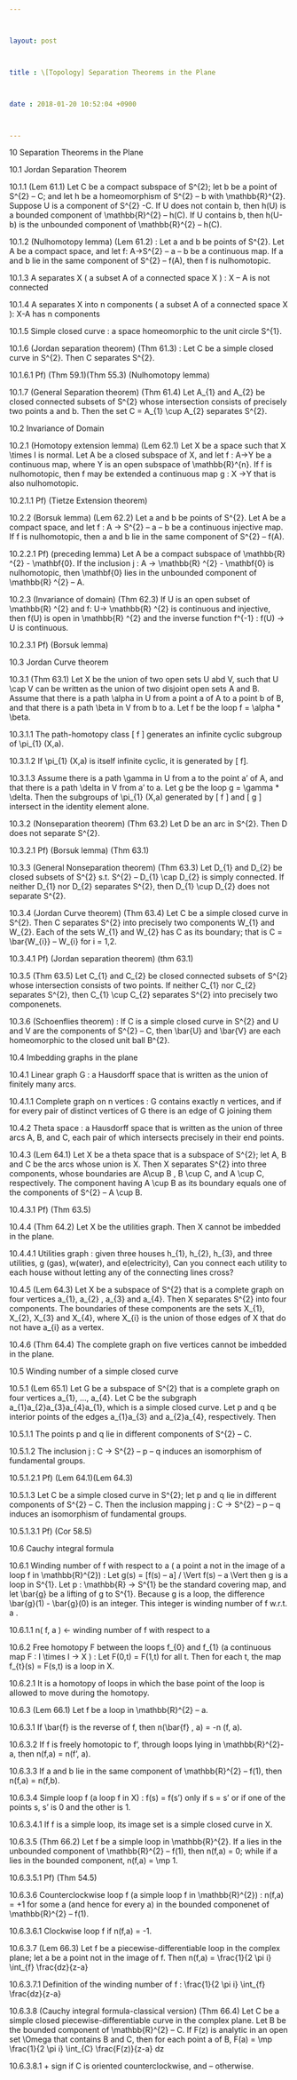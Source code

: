 ```yaml
---



layout: post



title : \[Topology] Separation Theorems in the Plane



date : 2018-01-20 10:52:04 +0900



---
```


10	Separation Theorems in the Plane

10.1	Jordan Separation Theorem

10.1.1	(Lem 61.1) Let C be a compact subspace of S^{2}; let b be a point of S^{2} – C; and let h be a homeomorphism of S^{2} – b with \mathbb{R}^{2}. Suppose U is a component of S^{2} -C. If U does not contain b, then h(U) is a bounded component of \mathbb{R}^{2} – h(C). If U contains b, then h(U-b) is the unbounded component of \mathbb{R}^{2} – h(C).

10.1.2	(Nulhomotopy lemma) (Lem 61.2) : Let a and b be points of S^{2}. Let A be a compact space, and let f: A->S^{2} – a – b be a continuous map. If a and b lie in the same component of S^{2} – f(A), then f is nulhomotopic.

10.1.3	A separates X ( a subset A of a connected space X ) : X – A is not connected

10.1.4	A separates X into n components ( a subset A of a connected space X ): X-A has n components

10.1.5	Simple closed curve : a space homeomorphic to the unit circle S^{1}.

10.1.6	(Jordan separation theorem) (Thm 61.3) : Let C be a simple closed curve in S^{2}. Then C separates S^{2}.

10.1.6.1	Pf) (Thm 59.1)(Thm 55.3) (Nulhomotopy lemma) 

10.1.7	(General Separation theorem) (Thm 61.4) Let A_{1} and A_{2} be closed connected subsets of S^{2} whose intersection consists of precisely two points a and b. Then the set C = A_{1} \cup A_{2} separates S^{2}.

10.2	Invariance of Domain

10.2.1	(Homotopy extension lemma) (Lem 62.1) Let X be a space such that X \times I is normal. Let A be a closed subspace of X, and let f : A->Y be a continuous map, where Y is an open subspace of \mathbb{R}^{n}. If f is nulhomotopic, then f may be extended a continuous map g : X ->Y that is also nulhomotopic.

10.2.1.1	Pf) (Tietze Extension theorem)

10.2.2	(Borsuk lemma) (Lem 62.2) Let a and b be points of S^{2}. Let A be a compact space, and let f : A -> S^{2} – a – b be a continuous injective map. If f is nulhomotopic, then a and b lie in the same component of S^{2} – f(A).

10.2.2.1	Pf) (preceding lemma) Let A be a compact subspace of \mathbb{R} ^{2} - \mathbf{0}. If the inclusion j : A -> \mathbb{R} ^{2} - \mathbf{0} is nulhomotopic, then \mathbf{0} lies in the unbounded component of \mathbb{R} ^{2} – A.

10.2.3	(Invariance of domain) (Thm 62.3) If U is an open subset of \mathbb{R} ^{2} and f: U-> \mathbb{R} ^{2} is continuous and injective, then f(U) is open in \mathbb{R} ^{2} and the inverse function f^{-1} : f(U) -> U is continuous.

10.2.3.1	Pf) (Borsuk lemma)

10.3	Jordan Curve theorem

10.3.1	(Thm 63.1) Let X be the union of two open sets U abd V, such that U \cap V can be written as the union of two disjoint open sets A and B. Assume that there is a path \alpha in U from a point a of A to a point b of B, and that there is a path \beta in V from b to a. Let f be the loop f = \alpha * \beta.

10.3.1.1	The path-homotopy class [ f ] generates an infinite cyclic subgroup of \pi_{1} (X,a). 

10.3.1.2	If \pi_{1} (X,a) is itself infinite cyclic, it is generated by [ f].

10.3.1.3	Assume there is a path \gamma in U from a to the point a’ of A, and that there is a path \delta in V from a’ to a. Let g be the loop g = \gamma * \delta. Then the subgroups of \pi_{1} (X,a) generated by [ f ] and [ g ] intersect in the identity element alone.

10.3.2	(Nonseparation theorem) (Thm 63.2)  Let D be an arc in S^{2}. Then D does not separate S^{2}.

10.3.2.1	Pf) (Borsuk lemma) (Thm 63.1) 

10.3.3	(General Nonseparation theorem) (Thm 63.3) Let D_{1} and D_{2} be closed subsets of S^{2} s.t. S^{2} – D_{1} \cap D_{2} is simply connected. If neither D_{1} nor D_{2} separates S^{2}, then D_{1} \cup D_{2} does not separate S^{2}.

10.3.4	(Jordan Curve theorem) (Thm 63.4) Let C be a simple closed curve in S^{2}. Then C separates S^{2} into precisely two components W_{1} and W_{2}. Each of the sets W_{1} and W_{2} has C as its boundary; that is C = \bar{W_{i}} – W_{i} for i = 1,2.

10.3.4.1	Pf) (Jordan separation theorem) (thm 63.1)

10.3.5	(Thm 63.5) Let C_{1} and C_{2} be closed connected subsets of S^{2} whose intersection consists of two points. If neither C_{1} nor C_{2} separates S^{2}, then C_{1} \cup C_{2} separates S^{2} into precisely two componenets.

10.3.6	(Schoenflies theorem) : If C is a simple closed curve in S^{2} and U and V are the components of S^{2} – C, then \bar{U} and \bar{V} are each homeomorphic to the closed unit ball B^{2}.

10.4	Imbedding graphs in the plane

10.4.1	Linear graph G : a Hausdorff space that is written as the union of finitely many arcs.

10.4.1.1	Complete graph on n vertices : G contains exactly n vertices, and if for every pair of distinct vertices of G there is an edge of G joining them

10.4.2	Theta space : a Hausdorff space that is written as the union of three arcs A, B, and C, each pair of which intersects precisely in their end points.

10.4.3	(Lem 64.1) Let X be a theta space that is a subspace of S^{2}; let A, B and C be the arcs whose union is X. Then X separates S^{2} into three components, whose boundaries are A\cup B , B \cup C, and A \cup C, respectively. The component having A \cup B as its boundary equals one of the components of S^{2} – A \cup B.

10.4.3.1	Pf) (Thm  63.5)

10.4.4	(Thm 64.2) Let X be the utilities graph. Then X cannot be imbedded in the plane.

10.4.4.1	Utilities graph : given three houses h_{1}, h_{2}, h_{3}, and three utilities, g (gas), w(water), and e(electricity), Can you connect each utility to each house without letting any of the connecting lines cross?

10.4.5	(Lem 64.3) Let X be a subspace of S^{2} that is a complete graph on four vertices a_{1}, a_{2} , a_{3} and a_{4}. Then X separates S^{2} into four components. The boundaries of these components are the sets X_{1}, X_{2}, X_{3} and X_{4}, where X_{i} is the union of those edges of X that do not have a_{i} as a vertex.

10.4.6	(Thm 64.4) The complete graph on five vertices cannot be imbedded in the plane.

10.5	Winding number of a simple closed curve

10.5.1	(Lem 65.1) Let G be a subspace of S^{2} that is a complete graph on four vertices a_{1}, …, a_{4}. Let C be the subgraph a_{1}a_{2}a_{3}a_{4}a_{1}, which is a simple closed curve. Let p and q be interior points of the edges a_{1}a_{3} and a_{2}a_{4}, respectively. Then

10.5.1.1	The points p and q lie in different components of S^{2} – C.

10.5.1.2	The inclusion j : C -> S^{2} – p – q induces an isomorphism of fundamental groups.

10.5.1.2.1	Pf) (Lem 64.1)(Lem 64.3)

10.5.1.3	Let C be a simple closed curve in S^{2}; let p and q lie in different components of S^{2} – C. Then the inclusion mapping j : C -> S^{2} – p – q induces an isomorphism of fundamental groups.

10.5.1.3.1	Pf) (Cor 58.5)

10.6	Cauchy integral formula

10.6.1	Winding number of f with respect to a ( a point a not in the image of a loop f in \mathbb{R}^{2}) : Let g(s) = [f(s) – a] / \Vert f(s) – a \Vert then g is a loop in S^{1}. Let p : \mathbb{R} -> S^{1} be the standard covering map, and let \bar{g} be  a lifting of g to S^{1}. Because g is a loop, the difference \bar{g}(1) - \bar{g}(0) is an integer. This integer is winding number of f w.r.t. a .

10.6.1.1	n( f, a ) <- winding number of f with respect to a

10.6.2	Free homotopy F between the loops f_{0} and f_{1} (a continuous map F : I \times I -> X ) : Let F(0,t) = F(1,t) for all t. Then for each t, the map f_{t}(s) = F(s,t) is a loop in X.

10.6.2.1	It is a homotopy of loops in which the base point of the loop is allowed to move during the homotopy.

10.6.3	(Lem 66.1) Let f be a loop in \mathbb{R}^{2} – a.

10.6.3.1	If \bar{f} is the reverse of f, then n(\bar{f} , a) = -n (f, a).

10.6.3.2	If f is freely homotopic to f’, through loops lying in \mathbb{R}^{2}-a, then n(f,a) = n(f’, a).

10.6.3.3	If a and b lie in the same component of \mathbb{R}^{2} – f(1), then n(f,a) = n(f,b).

10.6.3.4	Simple loop f (a loop f in X) : f(s) = f(s’) only if s = s’ or if one of the points s, s’ is 0 and the other is 1. 

10.6.3.4.1	If f is a simple loop, its image set is a simple closed curve in X.

10.6.3.5	(Thm 66.2) Let f be a simple loop in \mathbb{R}^{2}. If a lies in the unbounded component of \mathbb{R}^{2} – f(1), then n(f,a) = 0; while if a lies in the bounded component, n(f,a) = \mp 1.

10.6.3.5.1	Pf) (Thm 54.5)

10.6.3.6	Counterclockwise loop f (a simple loop f in \mathbb{R}^{2}) : n(f,a) = +1 for some a (and hence for every a) in the bounded componenet of \mathbb{R}^{2} – f(1).

10.6.3.6.1	Clockwise loop f if n(f,a) = -1.

10.6.3.7	(Lem 66.3) Let f be a piecewise-differentiable loop in the complex plane; let a be a point not in the image of f. Then n(f,a) = \frac{1}{2 \pi i} \int_{f} \frac{dz}{z-a}

10.6.3.7.1	Definition of the winding number of f : \frac{1}{2 \pi i} \int_{f} \frac{dz}{z-a}

10.6.3.8	(Cauchy integral formula-classical version) (Thm 66.4) Let C be a simple closed piecewise-differentiable curve in the complex plane. Let B be the bounded component of \mathbb{R}^{2} – C. If F(z) is analytic in an open set \Omega that contains B and C, then for each point a of B, F(a) = \mp \frac{1}{2 \pi i} \int_{C} \frac{F(z)}{z-a} dz

10.6.3.8.1	+ sign if C is oriented counterclockwise, and – otherwise.

